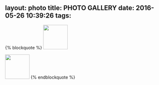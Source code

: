 layout: photo
title: PHOTO GALLERY
date: 2016-05-26 10:39:26
tags:
---
{% blockquote %}
<img src="/images/i1.jpg"  height="80px" width="80px">

<img src="/images/i2.jpg"  height="80px" width="80px">
{% endblockquote %}




